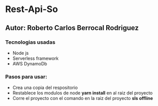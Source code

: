 # Rest-Api-So

## Autor: **Roberto Carlos Berrocal Rodriguez**

### Tecnologias usadas 
  * Node js
  * Serverless framework
  * AWS DynamoDb

### Pasos para usar:
  * Crea una copia del respositorio 
  * Restablece los modulos de node **yarn install** en al raiz del proyecto
  * Corre el proyecto con el comando en la raiz del proyecto **sls offline**
